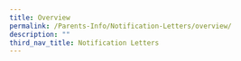 ```yaml
---
title: Overview
permalink: /Parents-Info/Notification-Letters/overview/
description: ""
third_nav_title: Notification Letters
---
```

